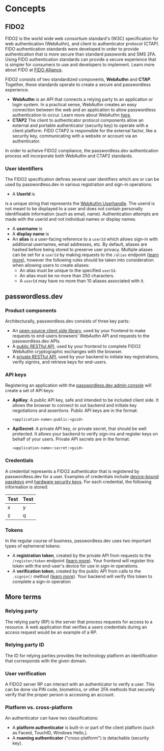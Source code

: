 # Concepts

## FIDO2
FIDO2 is the world wide web consortium standard's (W3C) specification for web authentication (WebAuthn), and client to authenticator protocol (CTAP). FIDO authentication standards were developed in order to provide authentication that is more secure than standard passwords and SMS 2FA. Using FIDO authentication standards can provide a secure experience that is simpler for consumers to use and developers to implement. Learn more about FIDO at [FIDO Alliance](https://fidoalliance.org/fido2/).

FIDO2 consists of two standardized components, **WebAuthn** and **CTAP**. Together, these standards operate to create a secure and passwordless experience.

* **WebAuthn** is an API that connects a relying party to an application or login system. In a practical sense, WebAuthn creates an easy connection between the web and an application to allow passwordless authentication to occur. Learn more about WebAuthn [here](https://www.yubico.com/resource/why-webauthn-matters/).
* **CTAP2** The client to authenticator protocol components allow an external and portable authenticator (security key) to operate with a client platform. FIDO CTAP2 is responsible for the external factor, like a security key, communicating with a website or account via an authenticator.

In order to acheive FIDO2 compliance, the passwordless.dev authentication process will incorporate both WebAuthn and CTAP2 standards.

### User identifiers

The FIDO2 specification defines several user identifiers which are or can be used by passwordless.dev in various registration and sign-in operations:

- A **UserId** is


is a unique string that represents the [WebAuthn Userhandle](https://www.w3.org/TR/webauthn-2/#dom-publickeycredentialuserentity-id). The userid is not meant to be displayed to a user and does not contain personally identifieable information (such as email, name). Authentication attempts are made with the userid and not individual names or display names.
- A **username** is
- A **display name** is
- An **alias** is a user-facing reference to a `userId` which allows sign-in with additional usernames, email addresses, etc. By default, aliases are hashed before being stored to preserve user privacy. Multiple aliases can be set for a `userId` by making requests to the `/alias` endpoint ([learn more](api.html#alias)), however the following rules should be taken into consideration when allowing users to create aliases:
  - An alias must be unique to the specified `userId`.
  - An alias must be no more than 250 characters.
  - A `userId` may have no more than 10 aliases associated with it.

## passwordless.dev

### Product components

Architecturally, passwordless.dev consists of three key parts:

- An [open-source client side library](js-client), used by your frontend to make requests to end-users browsers' WebAuthn API and requests to the passwordless.dev APIs.
- A [public RESTful API](js-client), used by your frontend to complete FIDO2 WebAuthn cryptographic exchanges with the browser.
- A [private RESTful API](api), used by your backend to initiate key registrations, verify signins, and retrieve keys for end-users.

### API keys

Registering an application with the [passwordless.dev admin console](get-started.html#create-an-application) will create a set of API keys:

- **ApiKey**: A public API key, safe and intended to be included client side. It allows the browser to connect to out backend and initiate key negotiations and assertions. Public API keys are in the format:
  ```
  <application-name>:public:<guid>
  ```
- **ApiSecret**: A private API key, or private secret, that should be well protected. It allows your backend to verify sign-ins and register keys on behalf of your users. Private API secrets are in the format:

  ```
  <application-name>:secret:<guid>
  ```

### Credentials
A credential represents a FIDO2 authenticator that is registered by passwordless.dev for a user. Examples of credentials include [device-bound passkeys](https://fidoalliance.org/passkeys/) and [hardware security keys](https://www.yubico.com/products/security-key/). For each credential, the following information is stored:

|Test|Test|
|----|----|
|x|y|
|z|q|


### Tokens
In the regular course of business, passwordless.dev uses two important types of ephemeral tokens:

- A **registration token**, created by the private API from requests to the `/register/token` endpoint ([learn more](api.html#register-token)). Your frontend will register this token with the end-user's device for use in sign-in operations.
- A **verification token**, created by the public API from calls to the `.signin()` method ([learn more](js-client.html#signin)). Your backend will verify this token to complete a sign-in operation

## More terms

### Relying party
The relying party (RP) is the server that process requests for access to a resource. A web application that verifies a users credentials during an access request would be an example of a RP.

### Relying party ID
The ID for relying parties provides the technology platform an identification that corresponds with the given domain.

### User verification
A FIDO2 server RP can interact with an authenticator to verify a user. This can be done via PIN code, biometrics, or other 2FA methods that securely verify that the proper person is accessing an account.

### Platform vs. cross-platform
An authenticator can have two classifications:
* A **platform authenticator** is built-in or part of the client platform (such as Faceid, TouchID, Windows Hello,).
* A **roaming authenticator** ("cross-platform") is detachable (security key).

<!--

# Registering and signing in

To better understand how Passwordless.dev works, we have provided illustrations and explinations of the registration and signin processes.

## Credential workflow

![Passwordless Signing](/passwordless.register.png)

The chart provides an illustration of the credential registration workflow with Passwordless.dev. Here is how the steps occur:

1. Your backend will make a call to the Passwordless.dev API ```/register/token``` endpoint with the ```username/id``` of the user.
```
POST https://v3.passwordless.dev/register/token
ApiSecret: demo:secret:yyy
Content-Type: application/json

{ "UserId": "123", "username": "Jsmith@passwordlessuser.com", "displayName": "Mr. Joe Smith" }
```
Response ```200 OK```

```
"register_wWdDh02ItIvnCKT_02ItIvn..."
```


2. The client-side initaites the WebAuthn process. The credentials are now stored with the Passwordless.dev API via the token.
The client-side library can be retreived [here](https://github.com/passwordless/passwordless-client-js) through cdn or npm.
Your client-side code will now start the registration process. WebAuthn will allow keys to be stored in the Passwordless.dev API.
```
var p = new Passwordless.Client({
    apiKey: "demo:public:6b08891222194fd1992465f8668f"
});

// register_wWdDh02ItIvnCKT_02ItIvn...
var myToken = await fetch("/example-backend/passwordless/token").then(r => r.text());

try {
    await p.register(myToken);
    // success!
} catch (e) {
    // error    
}
```

# How it works

## Sign-in flow

![Sign in](/passwordless.signin.png)

The chart provides an illustration of the sign in process with Passwordless.dev. Here is how the steps occur:

1. Start the Passwordles sign in
Retrieve the clience-side library [here](https://github.com/passwordless/passwordless-client-js) from cdn or npm. Pass an alias or id to the sign in method to begin the WebAuthn process.
```
var p = new Passwordless.Client({
    apiKey: "demo:public:6b08891222194fd1992465f8668f"
});

var alias = "John@user.com"; // get username from input

// returns verify_yUf6_wWdDh02ItIvnCKT_02ItIvn...
var token = await p.signinWithAlias(alias);
// var token = await p.signinWithConditional(); // Uses what is known as the Conditional UI to sign in using autocomplete in the browser
// var token = await p.signinWithId("123"); // if you did not set an alias, you can signin with the UserId.

// verify the token
var verifiedUser = await fetch("/example-backend/passwordless/signin?token=" + token).then(r => r.json());
if(verifiedUser.success === true) {
    //success!
}
```

2. Once the client-side code has finished the WebAuthn process, the token needs to be verified with the backend API. Once compelted, the WebAuthn process can succeed and identify what user has signed in.

```
POST https://v3.passwordless.dev/signin/verify
ApiSecret: demo:secret:yyy
Content-Type: application/json

{ "token": "verify_yUf6_wWdDh02ItIvnCKT_02ItIvn..." }
```

Response:

```
{
  "success": true,
  "userId": "123",
  "timestamp": "2021-08-01T01:33:36.9773187Z",
  "rpid": "example.com",
  "origin": "http://example.com:3000",
  "device": "Chrome, Windows 10",
  "country": "",
  "nickname": "Home laptop",
  "credentialId": "Mq1ZhrHBmhly34YaO/uuXuNuf/VCHDkuknENz/LZJR4=",
  "expiresAt": "2021-08-01T01:35:36.9773193Z"
}
```

Once a successful response has been recoreded you are done! For additional information on the API and other endpoints, see [here].

-->
